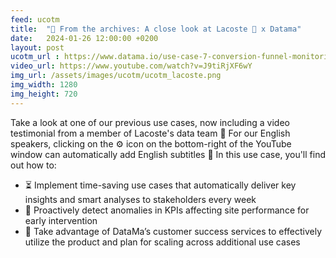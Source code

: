 ```yaml
---
feed: ucotm
title:  "🎥 From the archives: A close look at Lacoste 🐊 x Datama"
date:   2024-01-26 12:00:00 +0200
layout: post
ucotm_url : https://www.datama.io/use-case-7-conversion-funnel-monitoring/
video_url: https://www.youtube.com/watch?v=J9tiRjXF6wY
img_url: /assets/images/ucotm/ucotm_lacoste.png
img_width: 1280
img_height: 720
---
```



Take a look at one of our previous use cases, now including a video testimonial from a member of Lacoste's data team 🌟 For our English speakers, clicking on the ⚙️ icon on the bottom-right of the YouTube window can automatically add English subtitles 💃 In this use case, you'll find out how to:

* ⏳ Implement time-saving use cases that automatically deliver key insights and smart analyses to stakeholders every week
* 🚨 Proactively detect anomalies in KPIs affecting site performance for early intervention
* 🌱 Take advantage of DataMa’s customer success services to effectively utilize the product and plan for scaling across additional use cases

